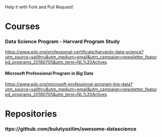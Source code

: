 Help it with Fork and Pull Request!

# Courses

### Data Science Program - Harvard Program Study
https://www.edx.org/professional-certificate/harvardx-data-science?utm_source=sailthru&utm_medium=email&utm_campaign=newsletter_featured_programs_20180705&utm_term=NL%20Actives

#### Microsoft Professional Program in Big Data
https://www.edx.org/microsoft-professional-program-big-data?utm_source=sailthru&utm_medium=email&utm_campaign=newsletter_featured_programs_20180705&utm_term=NL%20Actives

# Repositories

### ttps://github.com/bulutyazilim/awesome-datascience

